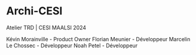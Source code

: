 # Archi-CESI

Atelier TRD | CESI MAALSI 2024  

Kévin Morainville - Product Owner
Florian Meunier - Développeur
Marcelin Le Chossec - Développeur
Noah Petel - Développeur
